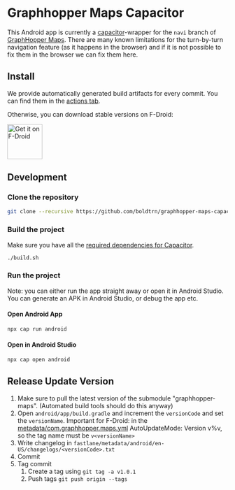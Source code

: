 # Graphhopper Maps Capacitor

This Android app is currently a [capacitor](https://capacitorjs.com/)-wrapper for the `navi` branch of [GraphHopper Maps](https://github.com/graphhopper/graphhopper-maps). There are many known limitations for the turn-by-turn navigation feature (as it happens in the browser) and if it is not possible to fix them in the browser we can fix them here.

## Install

We provide automatically generated build artifacts for every commit. You can find them in the [actions tab](https://github.com/boldtrn/graphhopper-maps-capacitor/actions).

Otherwise, you can download stable versions on F-Droid:


[<img src="https://fdroid.gitlab.io/artwork/badge/get-it-on.png"
     alt="Get it on F-Droid"
     height="80">](https://f-droid.org/packages/com.graphhopper.maps/)

## Development

### Clone the repository
``` bash
git clone --recursive https://github.com/boldtrn/graphhopper-maps-capacitor.git
```

### Build the project
Make sure you have all the [required dependencies for Capacitor](https://capacitorjs.com/docs/v2/getting-started/dependencies).

``` bash
./build.sh
```

### Run the project
Note: you can either run the app straight away or open it in Android Studio. You can generate an APK in Android Studio,
or debug the app etc.

#### Open Android App
``` bash
npx cap run android
```

#### Open in Android Studio
``` bash
npx cap open android
```

## Release Update Version

1. Make sure to pull the latest version of the submodule "graphhopper-maps". (Automated build tools should do this anyway)
2. Open `android/app/build.gradle` and increment the `versionCode` and set the `versionName`. 
Important for F-Droid: in the [metadata/com.graphhopper.maps.yml](https://gitlab.com/fdroid/fdroiddata/-/blob/master/metadata/com.graphhopper.maps.yml) AutoUpdateMode: Version v%v, so the tag name must be `v<versionName>`
3. Write changelog in `fastlane/metadata/android/en-US/changelogs/<versionCode>.txt`
4. Commit
5. Tag commit
   1. Create a tag using `git tag -a v1.0.1`
   2. Push tags `git push origin --tags`
